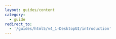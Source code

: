 ```yaml
---
layout: guides/content
category:
  - guide
redirect_to:
  - '/guides/html5/v4_1-DesktopUI/introduction'
---
```


